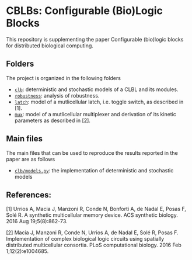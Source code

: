 # CBLBs: Configurable (Bio)Logic Blocks

This repository is supplementing the paper Configurable (bio)logic blocks for distributed biological computing. 

## Folders
The project is organized in the following folders
* [```clb```](/clb/): deterministic and stochastic models of a CLBL and its modules.
* [```robustness```](/robustness/): analysis of robustness.
* [```latch```](/latch/): model of a mutlicellular latch, i.e. toggle switch, as described in [1].
* [```mux```](/muc/): model of a mutlicellular multiplexer and derivation of its kinetic parameters as described in [2].


## Main files
The main files that can be used to reproduce the results reported in the paper are as follows
* [```clb/models.py```](blob/master/clb/models.py): the implementation of deterministic and stochastic models

## References:

[1] Urrios A, Macia J, Manzoni R, Conde N, Bonforti A, de Nadal E, Posas F, Solé R. A synthetic multicellular memory device. ACS synthetic biology. 2016 Aug 19;5(8):862-73.

[2] Macia J, Manzoni R, Conde N, Urrios A, de Nadal E, Solé R, Posas F. Implementation of complex biological logic circuits using spatially distributed multicellular consortia. PLoS computational biology. 2016 Feb 1;12(2):e1004685.